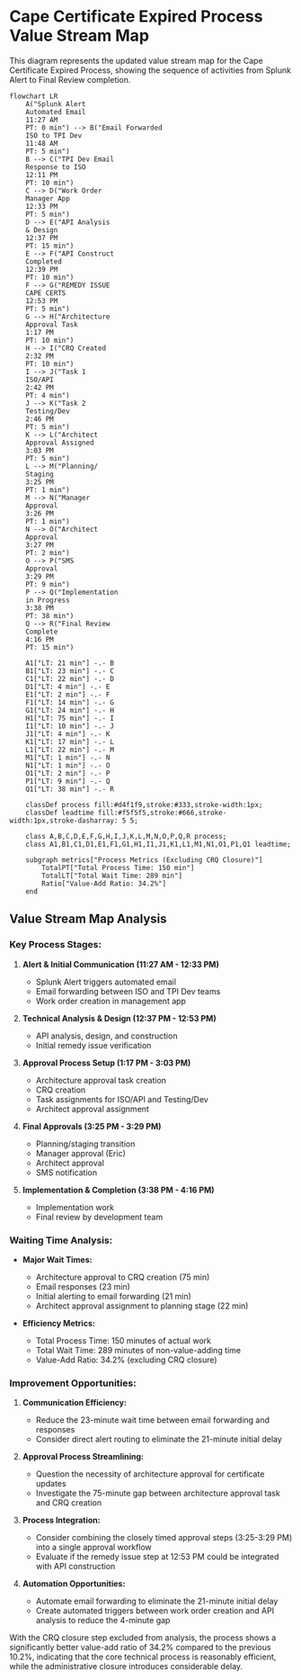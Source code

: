 # Cape Certificate Expired Process Value Stream Map

This diagram represents the updated value stream map for the Cape Certificate Expired Process, showing the sequence of activities from Splunk Alert to Final Review completion.

```mermaid
flowchart LR
    A("Splunk Alert
    Automated Email
    11:27 AM
    PT: 0 min") --> B("Email Forwarded 
    ISO to TPI Dev
    11:48 AM
    PT: 5 min")
    B --> C("TPI Dev Email
    Response to ISO
    12:11 PM
    PT: 10 min")
    C --> D("Work Order
    Manager App
    12:33 PM
    PT: 5 min")
    D --> E("API Analysis
    & Design
    12:37 PM
    PT: 15 min")
    E --> F("API Construct
    Completed
    12:39 PM
    PT: 10 min")
    F --> G("REMEDY ISSUE
    CAPE CERTS
    12:53 PM
    PT: 5 min")
    G --> H("Architecture 
    Approval Task
    1:17 PM
    PT: 10 min")
    H --> I("CRQ Created
    2:32 PM
    PT: 10 min")
    I --> J("Task 1
    ISO/API
    2:42 PM
    PT: 4 min")
    J --> K("Task 2
    Testing/Dev
    2:46 PM
    PT: 5 min")
    K --> L("Architect
    Approval Assigned
    3:03 PM
    PT: 5 min")
    L --> M("Planning/
    Staging
    3:25 PM
    PT: 1 min")
    M --> N("Manager
    Approval
    3:26 PM
    PT: 1 min")
    N --> O("Architect
    Approval
    3:27 PM
    PT: 2 min")
    O --> P("SMS
    Approval
    3:29 PM
    PT: 9 min")
    P --> Q("Implementation
    in Progress
    3:38 PM
    PT: 38 min")
    Q --> R("Final Review
    Complete
    4:16 PM
    PT: 15 min")
    
    A1["LT: 21 min"] -.- B
    B1["LT: 23 min"] -.- C
    C1["LT: 22 min"] -.- D
    D1["LT: 4 min"] -.- E
    E1["LT: 2 min"] -.- F
    F1["LT: 14 min"] -.- G
    G1["LT: 24 min"] -.- H
    H1["LT: 75 min"] -.- I
    I1["LT: 10 min"] -.- J
    J1["LT: 4 min"] -.- K
    K1["LT: 17 min"] -.- L
    L1["LT: 22 min"] -.- M
    M1["LT: 1 min"] -.- N
    N1["LT: 1 min"] -.- O
    O1["LT: 2 min"] -.- P
    P1["LT: 9 min"] -.- Q
    Q1["LT: 38 min"] -.- R
    
    classDef process fill:#d4f1f9,stroke:#333,stroke-width:1px;
    classDef leadtime fill:#f5f5f5,stroke:#666,stroke-width:1px,stroke-dasharray: 5 5;
    
    class A,B,C,D,E,F,G,H,I,J,K,L,M,N,O,P,Q,R process;
    class A1,B1,C1,D1,E1,F1,G1,H1,I1,J1,K1,L1,M1,N1,O1,P1,Q1 leadtime;

    subgraph metrics["Process Metrics (Excluding CRQ Closure)"]
        TotalPT["Total Process Time: 150 min"]
        TotalLT["Total Wait Time: 289 min"]
        Ratio["Value-Add Ratio: 34.2%"]
    end
```

## Value Stream Map Analysis

### Key Process Stages:
1. **Alert & Initial Communication (11:27 AM - 12:33 PM)**
   - Splunk Alert triggers automated email
   - Email forwarding between ISO and TPI Dev teams
   - Work order creation in management app

2. **Technical Analysis & Design (12:37 PM - 12:53 PM)**
   - API analysis, design, and construction
   - Initial remedy issue verification

3. **Approval Process Setup (1:17 PM - 3:03 PM)**
   - Architecture approval task creation
   - CRQ creation
   - Task assignments for ISO/API and Testing/Dev
   - Architect approval assignment

4. **Final Approvals (3:25 PM - 3:29 PM)**
   - Planning/staging transition
   - Manager approval (Eric)
   - Architect approval
   - SMS notification

5. **Implementation & Completion (3:38 PM - 4:16 PM)**
   - Implementation work
   - Final review by development team

### Waiting Time Analysis:
- **Major Wait Times:**
  - Architecture approval to CRQ creation (75 min)
  - Email responses (23 min)
  - Initial alerting to email forwarding (21 min)
  - Architect approval assignment to planning stage (22 min)

- **Efficiency Metrics:**
  - Total Process Time: 150 minutes of actual work
  - Total Wait Time: 289 minutes of non-value-adding time
  - Value-Add Ratio: 34.2% (excluding CRQ closure)

### Improvement Opportunities:
1. **Communication Efficiency:**
   - Reduce the 23-minute wait time between email forwarding and responses
   - Consider direct alert routing to eliminate the 21-minute initial delay

2. **Approval Process Streamlining:**
   - Question the necessity of architecture approval for certificate updates
   - Investigate the 75-minute gap between architecture approval task and CRQ creation

3. **Process Integration:**
   - Consider combining the closely timed approval steps (3:25-3:29 PM) into a single approval workflow
   - Evaluate if the remedy issue step at 12:53 PM could be integrated with API construction

4. **Automation Opportunities:**
   - Automate email forwarding to eliminate the 21-minute initial delay
   - Create automated triggers between work order creation and API analysis to reduce the 4-minute gap

With the CRQ closure step excluded from analysis, the process shows a significantly better value-add ratio of 34.2% compared to the previous 10.2%, indicating that the core technical process is reasonably efficient, while the administrative closure introduces considerable delay.
